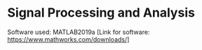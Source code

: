 # Signal Processing and Analysis

Software used: MATLAB2019a [Link for software: https://www.mathworks.com/downloads/]
